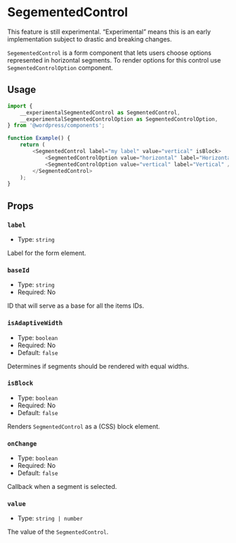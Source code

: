 # SegementedControl

<div class="callout callout-alert">
This feature is still experimental. “Experimental” means this is an early implementation subject to drastic and breaking changes.
</div>

`SegementedControl` is a form component that lets users choose options represented in horizontal segments. To render options for this control use `SegmentedControlOption` component.

## Usage

```js
import {
	__experimentalSegmentedControl as SegmentedControl,
	__experimentalSegmentedControlOption as SegmentedControlOption,
} from '@wordpress/components';

function Example() {
	return (
		<SegmentedControl label="my label" value="vertical" isBlock>
			<SegmentedControlOption value="horizontal" label="Horizontal" />
			<SegmentedControlOption value="vertical" label="Vertical" />
		</SegmentedControl>
	);
}
```

## Props

### `label`

-   Type: `string`

Label for the form element.

### `baseId`

-   Type: `string`
-   Required: No

ID that will serve as a base for all the items IDs.

### `isAdaptiveWidth`

-   Type: `boolean`
-   Required: No
-   Default: `false`

Determines if segments should be rendered with equal widths.

### `isBlock`

-   Type: `boolean`
-   Required: No
-   Default: `false`

Renders `SegmentedControl` as a (CSS) block element.

### `onChange`

-   Type: `boolean`
-   Required: No
-   Default: `false`

Callback when a segment is selected.

### `value`

-   Type: `string | number`

The value of the `SegmentedControl`.
